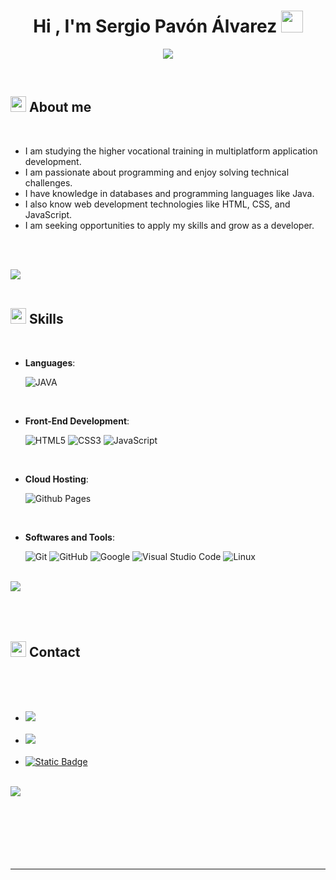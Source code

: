 <h1 align="center"><b>Hi , I'm Sergio Pavón Álvarez </b><img src="https://media.giphy.com/media/hvRJCLFzcasrR4ia7z/giphy.gif" width="35"></h1>

<p align="center">
 <a href="https://github.com/DenverCoder1/readme-typing-svg"><img src="https://media.giphy.com/media/26tn33aiTi1jkl6H6/giphy.gif"></a>
</p>






<br>



	

## <img src="https://media.giphy.com/media/LOnt6uqjD9OexmQJRB/giphy.gif" width ="25"><b> About me</b>


<br>

- I am studying the higher vocational training in multiplatform application development.
- I am passionate about programming and enjoy solving technical challenges.
- I have knowledge in databases and programming languages like Java.
- I also know web development technologies like HTML, CSS, and JavaScript.
- I am seeking opportunities to apply my skills and grow as a developer.

<br><br>

<img src="https://user-images.githubusercontent.com/73097560/115834477-dbab4500-a447-11eb-908a-139a6edaec5c.gif"><br><br>

## <img src="https://media2.giphy.com/media/QssGEmpkyEOhBCb7e1/giphy.gif?cid=ecf05e47a0n3gi1bfqntqmob8g9aid1oyj2wr3ds3mg700bl&rid=giphy.gif" width ="25"><b> Skills</b>
<br>

<p align="center">

- **Languages**:

  ![JAVA](https://img.shields.io/badge/HTML5%20-%23E34F26.svg?style=for-the-badge&logo=html5&logoColor=white)
    


<br>   
    
- **Front-End Development**:

   ![HTML5](https://img.shields.io/badge/HTML5%20-%23E34F26.svg?style=for-the-badge&logo=html5&logoColor=white)
   ![CSS3](https://img.shields.io/badge/CSS%20-%231572B6.svg?style=for-the-badge&logo=css3&logoColor=white)
   ![JavaScript](https://img.shields.io/badge/JavaScript%20-%23F7DF1E.svg?style=for-the-badge&logo=javascript&logoColor=black)

<br>

- **Cloud Hosting**:

    ![Github Pages](https://img.shields.io/badge/GitHub%20Pages-%23327FC7.svg?style=for-the-badge&logo=github&logoColor=white)
    
<br>

- **Softwares and Tools**:

    ![Git](https://img.shields.io/badge/git-%23F05033.svg?style=for-the-badge&logo=git&logoColor=white)
    ![GitHub](https://img.shields.io/badge/github-%23121011.svg?style=for-the-badge&logo=github&logoColor=white)
    ![Google](https://img.shields.io/badge/google-%234285F4.svg?style=for-the-badge&logo=google&logoColor=white)
    ![Visual Studio Code](https://img.shields.io/badge/Visual%20Studio%20Code-0078d7.svg?style=for-the-badge&logo=visual-studio-code&logoColor=white)
    ![Linux](https://img.shields.io/badge/Linux-FCC624?style=for-the-badge&logo=linux&logoColor=black) 


<br>

<img src="https://user-images.githubusercontent.com/73097560/115834477-dbab4500-a447-11eb-908a-139a6edaec5c.gif">



<div align="center">



</div>

<br>
<br>
<br>


## <img src="https://media.giphy.com/media/Q0kd3QPg2ZgJbs6KKx/giphy.gif" width ="25"><b> Contact</b>


<br>
<br>


<br>
<div align='left'>

<ul>

<li>

<a href="https://www.linkedin.com/in/sergio-pavon-alvarez-297bb282/" target="_blank">
<img src="https://img.shields.io/badge/Sergio%20Pav%C3%B3n%20%C3%81lvarez-blue?logo=linkedin&logoColor=blue&label=Linkedin&labelColor=white&link=https%3A%2F%2Fwww.linkedin.com%2Fin%2Fsergio-pavon-alvarez-297bb282%2F"/>


    

</a>
</li>

<br>

<li>



<a href="https://twitter.com/DexerOh" target="_blank">
<img src="https://img.shields.io/badge/Sergio%20Pav%C3%B3n%20%C3%81lvarez-blue?logo=Twitter&logoColor=blue&label=Twitter&labelColor=white&link=https%3A%2F%2Ftwitter.com%2Fhome"/>
</a>
</li>

<br>

<li>
<a href="mailto:sergiopavonalvarez@gmail.com" target="_blank">


 <img alt="Static Badge" src="https://img.shields.io/badge/Sergio_Pav%C3%B3n_%C3%81lvarez-you_like?logo=gmail&label=GMAIL&labelColor=orange&color=orange">

</a>
</li>
	
</ul>
</div>

<br>
<img src="https://user-images.githubusercontent.com/73097560/115834477-dbab4500-a447-11eb-908a-139a6edaec5c.gif">
<br>
<br>
<br>

<div align='center'>



</div>
<br>
<br>
<br>
<br>

---

<br>

